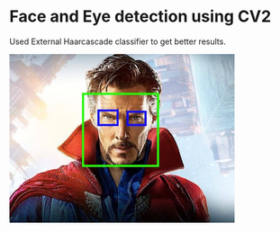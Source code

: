 # Face and Eye detection using CV2

Used External Haarcascade classifier to get better results.


<img src = "Image/dr.strange face detected.jpg" width = 400>
